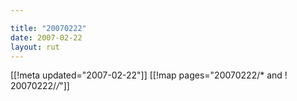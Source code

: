```yaml
---

title: "20070222"
date: 2007-02-22
layout: rut
---
```


[[!meta updated="2007-02-22"]]
[[!map pages="20070222/* and ! 20070222/*/*"]]
